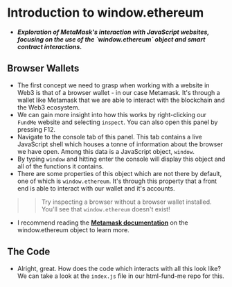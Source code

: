 # Introduction to window.ethereum
- ***Exploration of MetaMask's interaction with JavaScript websites, focusing on the use of the \`window.ethereum\` object and smart contract interactions.***

## Browser Wallets
- The first concept we need to grasp when working with a website in Web3 is that of a browser wallet - in our case Metamask. It's through a wallet like Metamask that we are able to interact with the blockchain and the Web3 ecosystem.
- We can gain more insight into how this works by right-clicking our `FundMe` website and selecting `inspect`. You can also open this panel by pressing F12.
- Navigate to the console tab of this panel. This tab contains a live JavaScript shell which houses a tonne of information about the browser we have open. Among this data is a JavaScript object, `window`.
- By typing `window` and hitting enter the console will display this object and all of the functions it contains.
- There are some properties of this object which are not there by default, one of which is `window.ethereum`. It's through this property that a front end is able to interact with our wallet and it's accounts.

>> Try inspecting a browser without a browser wallet installed. You'll see that `window.ethereum` doesn't exist!

- I recommend reading the **[Metamask documentation](https://docs.metamask.io/guide/)** on the window\.ethereum object to learn more.

## The Code
- Alright, great. How does the code which interacts with all this look like? We can take a look at the `index.js` file in our html-fund-me repo for this.
